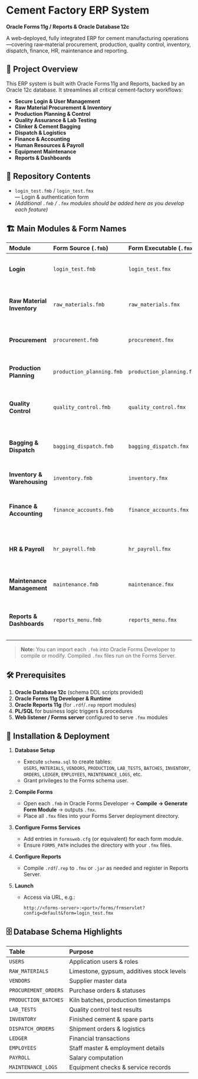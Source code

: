 # Cement Factory ERP System  
**Oracle Forms 11g / Reports & Oracle Database 12c**

A web‑deployed, fully integrated ERP for cement manufacturing operations—covering raw‐material procurement, production, quality control, inventory, dispatch, finance, HR, maintenance and reporting.


## 📖 Project Overview

This ERP system is built with Oracle Forms 11g and Reports, backed by an Oracle 12c database. It streamlines all critical cement‐factory workflows:

- **Secure Login & User Management**  
- **Raw Material Procurement & Inventory**  
- **Production Planning & Control**  
- **Quality Assurance & Lab Testing**  
- **Clinker & Cement Bagging**  
- **Dispatch & Logistics**  
- **Finance & Accounting**  
- **Human Resources & Payroll**  
- **Equipment Maintenance**  
- **Reports & Dashboards**


## 📂 Repository Contents

- `login_test.fmb` / `login_test.fmx`  
  — Login & authentication form  
- *(Additional `.fmb` / `.fmx` modules should be added here as you develop each feature)*


## 🏗️ Main Modules & Form Names

| Module                            | Form Source (`.fmb`)           | Form Executable (`.fmx`)          | Description                                                  |
|:--------------------------------- |:-------------------------------|:----------------------------------|:-------------------------------------------------------------|
| **Login**                         | `login_test.fmb`               | `login_test.fmx`                  | User authentication & role management                        |
| **Raw Material Inventory**        | `raw_materials.fmb`            | `raw_materials.fmx`               | Track limestone, gypsum, additives stock levels              |
| **Procurement**                   | `procurement.fmb`              | `procurement.fmx`                 | Purchase orders, vendor management                           |
| **Production Planning**           | `production_planning.fmb`      | `production_planning.fmx`         | Kiln scheduling, batch formulation                            |
| **Quality Control**               | `quality_control.fmb`          | `quality_control.fmx`             | Lab test entry: chemical & physical properties               |
| **Bagging & Dispatch**            | `bagging_dispatch.fmb`         | `bagging_dispatch.fmx`            | Bagging line control, dispatch orders & shipping             |
| **Inventory & Warehousing**       | `inventory.fmb`                | `inventory.fmx`                   | Finished goods, spare parts stock                            |
| **Finance & Accounting**          | `finance_accounts.fmb`         | `finance_accounts.fmx`            | Invoicing, ledger, payments, cost accounting                 |
| **HR & Payroll**                  | `hr_payroll.fmb`               | `hr_payroll.fmx`                  | Employee master, attendance, salary processing               |
| **Maintenance Management**        | `maintenance.fmb`              | `maintenance.fmx`                 | Preventive & breakdown maintenance scheduling                |
| **Reports & Dashboards**          | `reports_menu.fmb`             | `reports_menu.fmx`                | Generate operational, financial & compliance reports         |

> **Note:** You can import each `.fmb` into Oracle Forms Developer to compile or modify. Compiled `.fmx` files run on the Forms Server.


## 🛠️ Prerequisites

1. **Oracle Database 12c** (schema DDL scripts provided)  
2. **Oracle Forms 11g Developer & Runtime**  
3. **Oracle Reports 11g** (for `.rdf`/`.rep` report modules)  
4. **PL/SQL** for business logic triggers & procedures  
5. **Web listener / Forms server** configured to serve `.fmx` modules  


## 🚀 Installation & Deployment

1. **Database Setup**  
   - Execute `schema.sql` to create tables:  
     `USERS`, `MATERIALS`, `VENDORS`, `PRODUCTION`, `LAB_TESTS`, `BATCHES`, `INVENTORY`, `ORDERS`, `LEDGER`, `EMPLOYEES`, `MAINTENANCE_LOGS`, etc.  
   - Grant privileges to the Forms schema user.

2. **Compile Forms**  
   - Open each `.fmb` in Oracle Forms Developer → **Compile → Generate Form Module** → outputs `.fmx`.  
   - Place all `.fmx` files into your Forms Server deployment directory.

3. **Configure Forms Services**  
   - Add entries in `formsweb.cfg` (or equivalent) for each form module.  
   - Ensure `FORMS_PATH` includes the directory with your `.fmx` files.

4. **Configure Reports**  
   - Compile `.rdf`/`.rep` to `.fmx` or `.jar` as needed and register in Reports Server.

5. **Launch**  
   - Access via URL, e.g.:  
     ```
     http://<forms-server>:<port>/forms/frmservlet?config=default&form=login_test.fmx
     ```


## 🗄️ Database Schema Highlights

| Table                      | Purpose                                    |
|:---------------------------|:-------------------------------------------|
| `USERS`                    | Application users & roles                  |
| `RAW_MATERIALS`            | Limestone, gypsum, additives stock levels  |
| `VENDORS`                  | Supplier master data                       |
| `PROCUREMENT_ORDERS`       | Purchase orders & statuses                 |
| `PRODUCTION_BATCHES`       | Kiln batches, production timestamps        |
| `LAB_TESTS`                | Quality control test results               |
| `INVENTORY`                | Finished cement & spare parts              |
| `DISPATCH_ORDERS`          | Shipment orders & logistics                |
| `LEDGER`                   | Financial transactions                     |
| `EMPLOYEES`                | Staff master & employment details          |
| `PAYROLL`                  | Salary computation                         |
| `MAINTENANCE_LOGS`         | Equipment checks & service records         |

